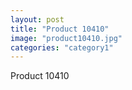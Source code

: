 ```yaml
---
layout: post
title: "Product 10410"
image: "product10410.jpg"
categories: "category1"
---
```

Product 10410
